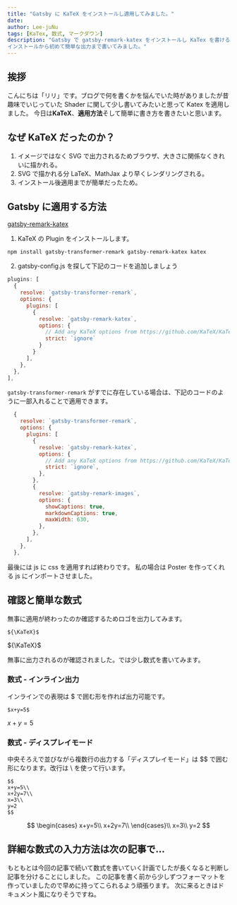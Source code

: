 ```yaml
---
title: "Gatsby に KaTeX をインストールし適用してみました。"
date: 
author: Lee-juNu
tags: [KaTex, 数式, マークダウン]
description: "Gatsby で gatsby-remark-katex をインストールし KaTex を書けるようにする方法。
インストールから初めて簡単な出力まで書いてみました。"
---
```


## 挨拶

こんにちは「リリ」です。ブログで何を書くかを悩んでいた時がありましたが昔趣味でいじっていた Shader に関して少し書いてみたいと思って Katex を適用しました。
今日は**KaTeX**、**適用方法**そして簡単に書き方を書きたいと思います。

## なぜ KaTeX だったのか？
1. イメージではなく SVG で出力されるためブラウザ、大きさに関係なくきれいに描かれる。
2. SVG で描かれる分 LaTeX、MathJax より早くレンダリングされる。
3. インストール後適用までが簡単だったため。

## Gatsby に適用する方法


[gatsby-remark-katex](https://www.gatsbyjs.com/plugins/gatsby-remark-katex/)

1. KaTeX の Plugin をインストールします。

```shell:title=インストール
npm install gatsby-transformer-remark gatsby-remark-katex katex
```

2. gatsby-config.js を探して下記のコードを追加しましょう

```js:title=gatsby-config.js
plugins: [
  {
    resolve: `gatsby-transformer-remark`,
    options: {
      plugins: [
        {
          resolve: `gatsby-remark-katex`,
          options: {
            // Add any KaTeX options from https://github.com/KaTeX/KaTeX/blob/master/docs/options.md here
            strict: `ignore`
          }
        }
      ],
    },
  },
],
```

`gatsby-transformer-remark` がすでに存在している場合は、下記のコードのように一部入れることで適用できます。


```js{5-11}:title=gatsby-config.js
  {
    resolve: `gatsby-transformer-remark`,
    options: {
      plugins: [
        {
          resolve: `gatsby-remark-katex`,
          options: {
            // Add any KaTeX options from https://github.com/KaTeX/KaTeX/blob/master/docs/options.md here
            strict: `ignore`,
          },
        },
        {
          resolve: `gatsby-remark-images`,
          options: {
            showCaptions: true,
            markdownCaptions: true,
            maxWidth: 630,
          },
        },
      ],
    },
  },
```

最後には js に css を適用すれば終わりです。
私の場合は Poster を作ってくれる js にインポートさせました。

## 確認と簡単な数式

無事に適用が終わったのか確認するためロゴを出力してみます。

```:title=KaTex&nbsp;出力
${\KaTeX}$
```
${\KaTeX}$

無事に出力されるのが確認されました。では少し数式を書いてみます。


### 数式 - インライン出力
インラインでの表現は $ で囲む形を作れば出力可能です。

```:title=インライン入力
$x+y=5$
```
$x+y=5$

### 数式 - ディスプレイモード
中央そろえで並びながら複数行の出力する「ディスプレイモード」は $$ で囲む形になります。改行は \\ を使って行います。

```:title=数式ボックス入力
$$
x+y=5\\
x+2y=7\\
x=3\\
y=2
$$
```

$$
\begin{cases} 
x+y=5\\
x+2y=7\\
\end{cases}\\
x=3\\
y=2
$$

## 詳細な数式の入力方法は次の記事で…

もともとは今回の記事で続いて数式を書いていく計画でしたが長くなると判断し記事を分けることにしました。
この記事を書く前から少しずつフォーマットを作っていましたので早めに持ってこられるよう頑張ります。
次に来るときはドキュメント風になりそうですね。
